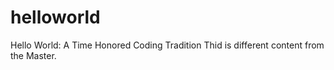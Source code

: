 # helloworld
Hello World: A Time Honored Coding Tradition
Thid is different content from the Master.
